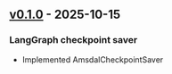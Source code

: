 ## [v0.1.0](https://pypi.org/project/amsdal_workflow/0.1.0/) - 2025-10-15

### LangGraph checkpoint saver

- Implemented AmsdalCheckpointSaver